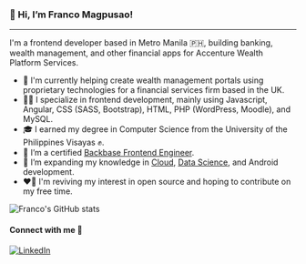 ### 👋 Hi, I’m Franco Magpusao!
------

I'm a frontend developer based in Metro Manila 🇵🇭, building banking, wealth management, and other financial apps for Accenture Wealth Platform Services.

- 🔭 I'm currently helping create wealth management portals using proprietary technologies for a financial services firm based in the UK.
- 👨‍💻 I specialize in frontend development, mainly using Javascript, Angular, CSS (SASS, Bootstrap), HTML, PHP (WordPress, Moodle), and MySQL.
- 🎓 I earned my degree in Computer Science from the University of the Philippines Visayas ✊.
- 📜 I’m a certified [Backbase Frontend Engineer](https://drive.google.com/file/d/1Fc_U4WwlOdoUDG0stHKB-YSbnlb75CKi/view).
- 🌱 I’m expanding my knowledge in [Cloud](https://www.qwiklabs.com/public_profiles/691ac020-cdbc-48ff-9c34-79073e592f50), [Data Science](https://www.coursera.org/account/accomplishments/certificate/SQRVNKN6DVLG), and Android development.
- ❤️‍🔥 I'm reviving my interest in open source and hoping to contribute on my free time.

![Franco's GitHub stats](https://github-readme-stats.vercel.app/api?username=francolouietm&show_icons=true&theme=dark)

####  Connect with me 🔗
[![LinkedIn](https://img.shields.io/badge/LinkedIn-0077B5?style=for-the-badge&logo=linkedin&logoColor=white)](https://www.linkedin.com/in/flmagpusao/)
